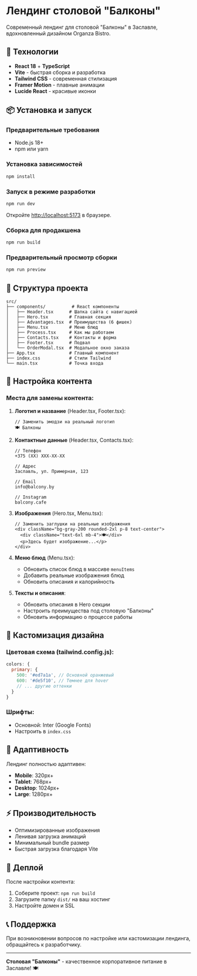 # Лендинг столовой "Балконы"

Современный лендинг для столовой "Балконы" в Заславле, вдохновленный дизайном Organza Bistro.

## 🚀 Технологии

- **React 18** + **TypeScript**
- **Vite** - быстрая сборка и разработка
- **Tailwind CSS** - современная стилизация
- **Framer Motion** - плавные анимации
- **Lucide React** - красивые иконки

## 📦 Установка и запуск

### Предварительные требования
- Node.js 18+ 
- npm или yarn

### Установка зависимостей
```bash
npm install
```

### Запуск в режиме разработки
```bash
npm run dev
```

Откройте [http://localhost:5173](http://localhost:5173) в браузере.

### Сборка для продакшена
```bash
npm run build
```

### Предварительный просмотр сборки
```bash
npm run preview
```

## 🎨 Структура проекта

```
src/
├── components/          # React компоненты
│   ├── Header.tsx      # Шапка сайта с навигацией
│   ├── Hero.tsx        # Главная секция
│   ├── Advantages.tsx  # Преимущества (6 фишек)
│   ├── Menu.tsx        # Меню блюд
│   ├── Process.tsx     # Как мы работаем
│   ├── Contacts.tsx    # Контакты и форма
│   ├── Footer.tsx      # Подвал
│   └── OrderModal.tsx  # Модальное окно заказа
├── App.tsx             # Главный компонент
├── index.css           # Стили Tailwind
└── main.tsx            # Точка входа
```

## 🔧 Настройка контента

### Места для замены контента:

1. **Логотип и название** (Header.tsx, Footer.tsx):
   ```tsx
   // Заменить эмодзи на реальный логотип
   🍽️ Балконы
   ```

2. **Контактные данные** (Header.tsx, Contacts.tsx):
   ```tsx
   // Телефон
   +375 (XX) XXX-XX-XX
   
   // Адрес
   Заславль, ул. Примерная, 123
   
   // Email
   info@balcony.by
   
   // Instagram
   balcony.cafe
   ```

3. **Изображения** (Hero.tsx, Menu.tsx):
   ```tsx
   // Заменить заглушки на реальные изображения
   <div className="bg-gray-200 rounded-2xl p-8 text-center">
     <div className="text-6xl mb-4">🍽️</div>
     <p>Здесь будет изображение...</p>
   </div>
   ```

4. **Меню блюд** (Menu.tsx):
   - Обновить список блюд в массиве `menuItems`
   - Добавить реальные изображения блюд
   - Обновить описания и калорийность

5. **Тексты и описания**:
   - Обновить описания в Hero секции
   - Настроить преимущества под столовую "Балконы"
   - Обновить информацию о процессе работы

## 🎨 Кастомизация дизайна

### Цветовая схема (tailwind.config.js):
```js
colors: {
  primary: {
    500: '#ed7a1a', // Основной оранжевый
    600: '#de5f10', // Темнее для hover
    // ... другие оттенки
  }
}
```

### Шрифты:
- Основной: Inter (Google Fonts)
- Настроить в `index.css`

## 📱 Адаптивность

Лендинг полностью адаптивен:
- **Mobile**: 320px+
- **Tablet**: 768px+
- **Desktop**: 1024px+
- **Large**: 1280px+

## ⚡ Производительность

- Оптимизированные изображения
- Ленивая загрузка анимаций
- Минимальный bundle размер
- Быстрая загрузка благодаря Vite

## 🚀 Деплой

После настройки контента:

1. Соберите проект: `npm run build`
2. Загрузите папку `dist/` на ваш хостинг
3. Настройте домен и SSL

## 📞 Поддержка

При возникновении вопросов по настройке или кастомизации лендинга, обращайтесь к разработчику.

---

**Столовая "Балконы"** - качественное корпоративное питание в Заславле! 🍽️